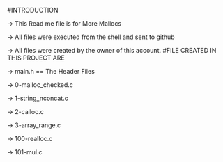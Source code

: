 #INTRODUCTION

-> This Read me file is for More Mallocs

-> All files were executed from the shell and sent to github

-> All files were created by the owner of this account.
#FILE CREATED IN THIS PROJECT ARE

-> main.h == The Header Files

-> 0-malloc_checked.c

-> 1-string_nconcat.c

-> 2-calloc.c

-> 3-array_range.c

-> 100-realloc.c

-> 101-mul.c
